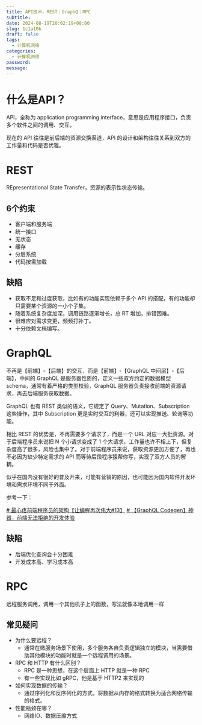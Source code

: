 ```yaml
---
title: API技术，REST｜GraphQ｜RPC
subtitle: 
date: 2024-08-19T20:02:19+08:00
slug: 1c1a10b
draft: false
tags:
  - 计算机网络
categories:
  - 计算机网络
password: 
message:
---
```

# 什么是API？

API，全称为 application programming interface，意思是应用程序接口，负责多个软件之间的调用、交互。

现在的 API 往往是前后端的资源交换渠道，API 的设计和架构往往关系到双方的工作量和代码是否优雅。

# REST

REpresentational State Transfer，资源的表示性状态传输。

## 6个约束

- 客户端和服务端
- 统一接口
- 无状态
- 缓存
- 分层系统
- 代码按需加载

## 缺陷

- 获取不足和过度获取，比如有的功能实现依赖于多个 API 的搭配，有的功能却只需要某个资源的一小个子集。
- 随着系统复杂度加深，调用链路逐渐增长，总 RT 增加，排错困难。
- 很难应对需求变更，频频打补丁。
- 十分依赖文档编写。

# GraphQL

不再是【前端】-【后端】的交互，而是【前端】-【GraphQL 中间层】-【后端】，中间的 GraphQL 是服务器性质的，定义一些双方约定的数据模型 schema，通常有着严格的类型校验，GraphQL 服务器负责接收前端的资源请求，再去后端服务获取数据。

GraphQL 也有 REST 类似的语义，它规定了 Query、Mutation、Subscription 这些操作，其中 Subscription 更是实时交互的利器，还可以实现推送、轮询等功能。

相比 REST 的优势是，不再需要多个请求了，而是一个 URL 对应一大批资源。对于后端程序员来说把 N 个小请求变成了 1 个大请求，工作量也许不相上下，但复杂度高了很多，风险也集中了。对于前端程序员来说，获取资源更加方便了，再也不必因为缺少特定需求的 API 而等待后段程序猿帮你写，实现了双方人员的解耦。

似乎在国内没有很好的普及开来，可能有营销的原因，也可能因为国内软件开发环境和需求环境不同于外面。

参考一下：

[# 最心疼前端程序员的架构【让编程再次伟大#13】](https://www.bilibili.com/video/BV1iE421w7AN/?spm_id_from=333.999.0.0&vd_source=2217ffdee0afbd23565ec6a929840035)
[# 【GraphQL Codegen】神器，前端无法拒绝的开发体验](https://www.bilibili.com/video/BV1ra4y127eK/?spm_id_from=333.999.top_right_bar_window_history.content.click&vd_source=2217ffdee0afbd23565ec6a929840035)

## 缺陷

- 后端优化查询会十分困难
- 开发成本高、学习成本高

# RPC

远程服务调用，调用一个其他机子上的函数，写法就像本地调用一样

## 常见疑问

- 为什么要远程？
	- 通常在微服务场景下使用，多个服务各自负责逻辑独立的模块，当需要借助其他模块的功能时就是一个远程调用的场景。
- RPC 和 HTTP 有什么区别？
	- RPC 是一种思想，在这个层面上 HTTP 就是一种 RPC
	- 有一些实现比如 gRPC，他是基于 HTTP2 来实现的
- 如何实现数据的传输？
	- 通过序列化和反序列化的方式，将数据从内存的格式转换为适合网络传输的格式。
- 性能瓶颈在哪？
	- 网络IO、数据压缩方式

